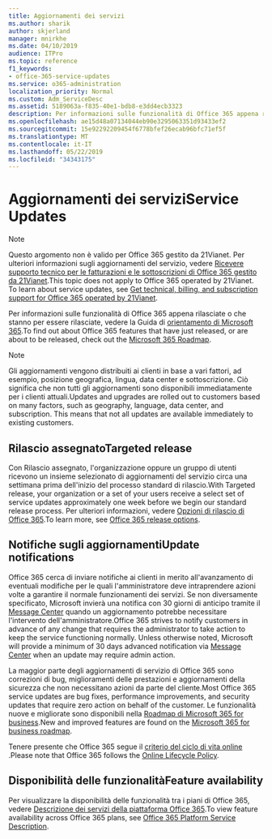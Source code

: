 ```yaml
---
title: Aggiornamenti dei servizi
ms.author: sharik
author: skjerland
manager: mnirkhe
ms.date: 04/10/2019
audience: ITPro
ms.topic: reference
f1_keywords:
- office-365-service-updates
ms.service: o365-administration
localization_priority: Normal
ms.custom: Adm_ServiceDesc
ms.assetid: 5189063a-f835-40e1-bdb8-e3dd4ecb3323
description: Per informazioni sulle funzionalità di Office 365 appena rilasciate o che stanno per essere rilasciate, vedere la Guida di orientamento di Microsoft 365.
ms.openlocfilehash: ae15d48a07134044eb90e3295063351d93433ef2
ms.sourcegitcommit: 15e92292209454f6778bfef26ecab96bfc71ef5f
ms.translationtype: MT
ms.contentlocale: it-IT
ms.lasthandoff: 05/22/2019
ms.locfileid: "34343175"
---
```

# <a name="service-updates"></a><span data-ttu-id="af27f-103">Aggiornamenti dei servizi</span><span class="sxs-lookup"><span data-stu-id="af27f-103">Service Updates</span></span>

> [!NOTE]
> <span data-ttu-id="af27f-p101">Questo argomento non è valido per Office 365 gestito da 21Vianet. Per ulteriori informazioni sugli aggiornamenti del servizio, vedere [Ricevere supporto tecnico per le fatturazioni e le sottoscrizioni di Office 365 gestito da 21Vianet](http://go.microsoft.com/fwlink/?LinkID=733350&amp;clcid=0x409).</span><span class="sxs-lookup"><span data-stu-id="af27f-p101">This topic does not apply to Office 365 operated by 21Vianet. To learn about service updates, see [Get technical, billing, and subscription support for Office 365 operated by 21Vianet](http://go.microsoft.com/fwlink/?LinkID=733350&amp;clcid=0x409).</span></span> 
  
<span data-ttu-id="af27f-106">Per informazioni sulle funzionalità di Office 365 appena rilasciate o che stanno per essere rilasciate, vedere la Guida di [orientamento di Microsoft 365](https://go.microsoft.com/fwlink/?LinkId=509914).</span><span class="sxs-lookup"><span data-stu-id="af27f-106">To find out about Office 365 features that have just released, or are about to be released, check out the [Microsoft 365 Roadmap](https://go.microsoft.com/fwlink/?LinkId=509914).</span></span>
  
> [!NOTE]
> <span data-ttu-id="af27f-p102">Gli aggiornamenti vengono distribuiti ai clienti in base a vari fattori, ad esempio, posizione geografica, lingua, data center e sottoscrizione. Ciò significa che non tutti gli aggiornamenti sono disponibili immediatamente per i clienti attuali.</span><span class="sxs-lookup"><span data-stu-id="af27f-p102">Updates and upgrades are rolled out to customers based on many factors, such as geography, language, data center, and subscription. This means that not all updates are available immediately to existing customers.</span></span> 
  
## <a name="targeted-release"></a><span data-ttu-id="af27f-109">Rilascio assegnato</span><span class="sxs-lookup"><span data-stu-id="af27f-109">Targeted release</span></span>

<span data-ttu-id="af27f-110">Con Rilascio assegnato, l'organizzazione oppure un gruppo di utenti ricevono un insieme selezionato di aggiornamenti del servizio circa una settimana prima dell'inizio del processo standard di rilascio.</span><span class="sxs-lookup"><span data-stu-id="af27f-110">With Targeted release, your organization or a set of your users receive a select set of service updates approximately one week before we begin our standard release process.</span></span> <span data-ttu-id="af27f-111">Per ulteriori informazioni, vedere [Opzioni di rilascio di Office 365](https://docs.microsoft.com/office365/admin/manage/release-options-in-office-365?view=o365-worldwide).</span><span class="sxs-lookup"><span data-stu-id="af27f-111">To learn more, see [Office 365 release options](https://docs.microsoft.com/office365/admin/manage/release-options-in-office-365?view=o365-worldwide).</span></span> 
  
## <a name="update-notifications"></a><span data-ttu-id="af27f-112">Notifiche sugli aggiornamenti</span><span class="sxs-lookup"><span data-stu-id="af27f-112">Update notifications</span></span>

<span data-ttu-id="af27f-p104">Office 365 cerca di inviare notifiche ai clienti in merito all'avanzamento di eventuali modifiche per le quali l'amministratore deve intraprendere azioni volte a garantire il normale funzionamenti dei servizi. Se non diversamente specificato, Microsoft invierà una notifica con 30 giorni di anticipo tramite il [Message Center](http://technet.microsoft.com/library/38FB3333-BFCC-4340-A37B-DEDA509C209.aspx) quando un aggiornamento potrebbe necessitare l'intervento dell'amministratore.</span><span class="sxs-lookup"><span data-stu-id="af27f-p104">Office 365 strives to notify customers in advance of any change that requires the administrator to take action to keep the service functioning normally. Unless otherwise noted, Microsoft will provide a minimum of 30 days advanced notification via [Message Center](http://technet.microsoft.com/library/38FB3333-BFCC-4340-A37B-DEDA509C209.aspx) when an update may require admin action.</span></span> 
  
<span data-ttu-id="af27f-115">La maggior parte degli aggiornamenti di servizio di Office 365 sono correzioni di bug, miglioramenti delle prestazioni e aggiornamenti della sicurezza che non necessitano azioni da parte del cliente.</span><span class="sxs-lookup"><span data-stu-id="af27f-115">Most Office 365 service updates are bug fixes, performance improvements, and security updates that require zero action on behalf of the customer.</span></span> <span data-ttu-id="af27f-116">Le funzionalità nuove e migliorate sono disponibili nella [Roadmap di Microsoft 365 for business](http://roadmap.office.com/).</span><span class="sxs-lookup"><span data-stu-id="af27f-116">New and improved features are found on the [Microsoft 365 for business roadmap](http://roadmap.office.com/).</span></span>
  
<span data-ttu-id="af27f-117">Tenere presente che Office 365 segue il [criterio del ciclo di vita online ](https://support.microsoft.com/lifecycle#gp/osslpolicy).</span><span class="sxs-lookup"><span data-stu-id="af27f-117">Please note that Office 365 follows the [Online Lifecycle Policy](https://support.microsoft.com/lifecycle#gp/osslpolicy).</span></span>
  
## <a name="feature-availability"></a><span data-ttu-id="af27f-118">Disponibilità delle funzionalità</span><span class="sxs-lookup"><span data-stu-id="af27f-118">Feature availability</span></span>

<span data-ttu-id="af27f-119">Per visualizzare la disponibilità delle funzionalità tra i piani di Office 365, vedere [Descrizione dei servizi della piattaforma Office 365](https://technet.microsoft.com/library/office-365-platform-service-description.aspx).</span><span class="sxs-lookup"><span data-stu-id="af27f-119">To view feature availability across Office 365 plans, see [Office 365 Platform Service Description](https://technet.microsoft.com/library/office-365-platform-service-description.aspx).</span></span>
  

